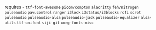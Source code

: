 requires - ```ttf-font-awesome``` ```picom/compton``` ```alacritty``` ```feh/nitrogen``` ```pulseaudio``` ```pavucontrol``` ```ranger``` ```i3lock``` ```i3status/i3blocks``` ```rofi``` ```scrot``` ```pulseaudio``` ```pulseaudio-alsa``` ```pulseaudio-jack``` ```pulseaudio-equalizer``` ```alsa-utils```
```ttf-unifont``` ```siji-git``` ```xorg-fonts-misc```

